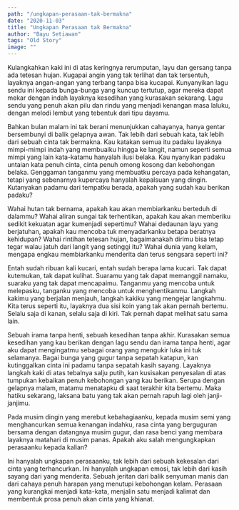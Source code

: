 ```yaml
---
path: "/ungkapan-perasaan-tak-bermakna"
date: "2020-11-03"
title: "Ungkapan Perasaan tak Bermakna"
author: "Bayu Setiawan"
tags: "Old Story"
image: ""
---
```

Kulangkahkan kaki ini di atas keringnya rerumputan, layu dan gersang tanpa ada tetesan hujan. Kugapai angin yang tak terlihat dan tak tersentuh, layaknya angan-angan yang terbang tanpa bisa kucapai. Kunyanyikan lagu sendu ini kepada bunga-bunga yang kuncup tertutup, agar mereka dapat mekar dengan indah layaknya kesedihan yang kurasakan sekarang. Lagu sendu yang penuh akan pilu dan rindu yang menjadi kenangan masa laluku, dengan melodi lembut yang tebentuk dari tipu dayamu.

Bahkan bulan malam ini tak berani menunjukkan cahayanya, hanya gentar bersembunyi di balik gelapnya awan. Tak lebih dari sebuah kata, tak lebih dari sebuah cinta tak bermakna. Kau katakan semua itu padaku layaknya mimpi-mimpi indah yang membuaiku hingga ke langit, namun seperti semua mimpi yang lain kata-katamu hanyalah ilusi belaka. Kau nyanyikan padaku untaian kata penuh cinta, cinta penuh omong kosong dan kebohongan belaka. Genggaman tanganmu yang membuatku percaya pada kehangatan, tetapi yang sebenarnya kupercaya hanyalah kepalsuan yang dingin. Kutanyakan padamu dari tempatku berada, apakah yang sudah kau berikan padaku?

Wahai hutan tak bernama, apakah kau akan membiarkanku berteduh di dalammu? Wahai aliran sungai tak terhentikan, apakah kau akan memberiku sedikit kekuatan agar kumenjadi sepertimu? Wahai dedaunan layu yang berjatuhan, apakah kau mencoba tuk menyadarkanku betapa beratnya kehidupan? Wahai rintihan tetesan hujan, bagaimanakah dirimu bisa tetap tegar walau jatuh dari langit yang setinggi itu? Wahai dunia yang kelam, mengapa engkau membiarkanku menderita dan terus sengsara seperti ini?

Entah sudah ribuan kali kucari, entah sudah berapa lama kucari. Tak dapat kutemukan, tak dapat kulihat. Suaramu yang tak dapat memanggil namaku, suaraku yang tak dapat mencapaimu. Tanganmu yang mencoba untuk melepasku, tanganku yang mencoba untuk menghentikanmu. Langkah kakimu yang berjalan menjauh, langkah kakiku yang mengejar langkahmu. Kita terus seperti itu, layaknya dua sisi koin yang tak akan pernah bertemu. Selalu saja di kanan, selalu saja di kiri. Tak pernah dapat melihat satu sama lain.

Sebuah irama tanpa henti, sebuah kesedihan tanpa akhir. Kurasakan semua kesedihan yang kau berikan dengan lagu sendu dan irama tanpa henti, agar aku dapat mengingatmu sebagai orang yang mengukir luka ini tuk selamanya.
Bagai bunga yang gugur tanpa sepatah katapun, kan kutinggalkan cinta ini padamu tanpa sepatah kasih sayang. Layaknya langkah kaki di atas tebalnya salju putih, kan kusisakan penyesalan di atas tumpukan kebaikan penuh kebohongan yang kau berikan. Serupa dengan gelapnya malam, matamu menatapku di saat terakhir kita bertemu. Maka hatiku sekarang, laksana batu yang tak akan pernah rapuh lagi oleh janji-janjimu.

Pada musim dingin yang merebut kebahagiaanku, kepada musim semi yang menghancurkan semua kenangan indahku, rasa cinta yang berguguran bersama dengan datangnya musim gugur, dan rasa benci yang membara layaknya matahari di musim panas. Apakah aku salah mengungkapkan perasaanku kepada kalian?

Ini hanyalah ungkapan perasaanku, tak lebih dari sebuah kekesalan dari cinta yang terhancurkan. Ini hanyalah ungkapan emosi, tak lebih dari kasih sayang dari yang menderita. Sebuah jeritan dari balik senyuman manis dan dari cahaya penuh harapan yang menutupi kebohongan kelam. Perasaan yang kurangkai menjadi kata-kata, menjalin satu menjadi kalimat dan membentuk prosa penuh akan cinta yang khianat.
